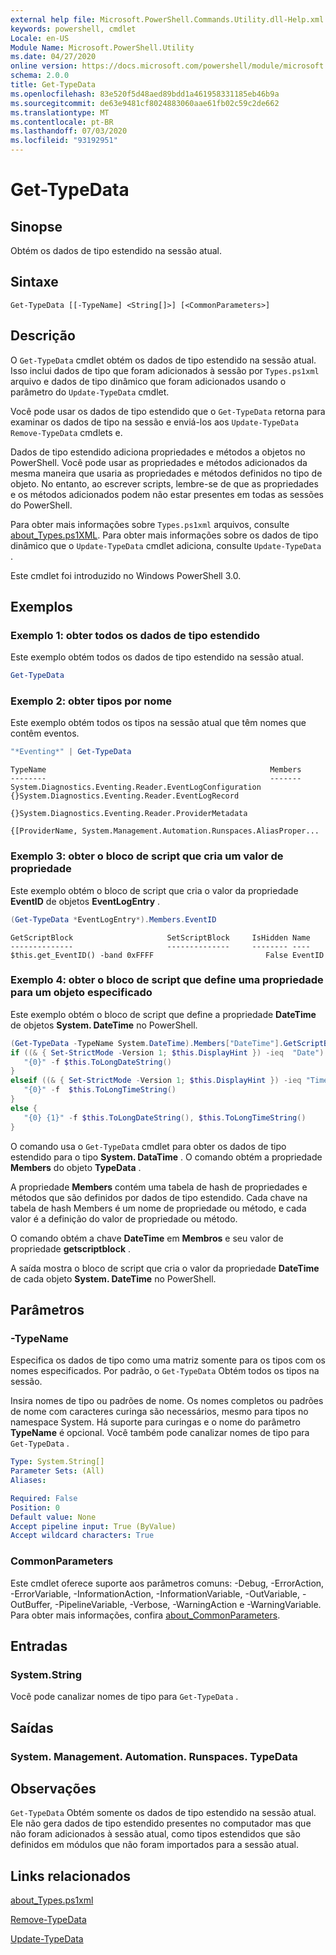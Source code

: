 ```yaml
---
external help file: Microsoft.PowerShell.Commands.Utility.dll-Help.xml
keywords: powershell, cmdlet
Locale: en-US
Module Name: Microsoft.PowerShell.Utility
ms.date: 04/27/2020
online version: https://docs.microsoft.com/powershell/module/microsoft.powershell.utility/get-typedata?view=powershell-7&WT.mc_id=ps-gethelp
schema: 2.0.0
title: Get-TypeData
ms.openlocfilehash: 83e520f5d48aed89bdd1a461958331185eb46b9a
ms.sourcegitcommit: de63e9481cf8024883060aae61fb02c59c2de662
ms.translationtype: MT
ms.contentlocale: pt-BR
ms.lasthandoff: 07/03/2020
ms.locfileid: "93192951"
---
```

# Get-TypeData

## Sinopse
Obtém os dados de tipo estendido na sessão atual.

## Sintaxe

```
Get-TypeData [[-TypeName] <String[]>] [<CommonParameters>]
```

## Descrição

O `Get-TypeData` cmdlet obtém os dados de tipo estendido na sessão atual. Isso inclui dados de tipo que foram adicionados à sessão por `Types.ps1xml` arquivo e dados de tipo dinâmico que foram adicionados usando o parâmetro do `Update-TypeData` cmdlet.

Você pode usar os dados de tipo estendido que o `Get-TypeData` retorna para examinar os dados de tipo na sessão e enviá-los aos `Update-TypeData` `Remove-TypeData` cmdlets e.

Dados de tipo estendido adiciona propriedades e métodos a objetos no PowerShell. Você pode usar as propriedades e métodos adicionados da mesma maneira que usaria as propriedades e métodos definidos no tipo de objeto. No entanto, ao escrever scripts, lembre-se de que as propriedades e os métodos adicionados podem não estar presentes em todas as sessões do PowerShell.

Para obter mais informações sobre `Types.ps1xml` arquivos, consulte [about_Types.ps1XML](../Microsoft.PowerShell.Core/About/about_Types.ps1xml.md). Para obter mais informações sobre os dados de tipo dinâmico que o `Update-TypeData` cmdlet adiciona, consulte `Update-TypeData` .

Este cmdlet foi introduzido no Windows PowerShell 3.0.

## Exemplos

### Exemplo 1: obter todos os dados de tipo estendido

Este exemplo obtém todos os dados de tipo estendido na sessão atual.

 ```powershell
Get-TypeData
```

### Exemplo 2: obter tipos por nome

Este exemplo obtém todos os tipos na sessão atual que têm nomes que contêm eventos.

 ```powershell
"*Eventing*" | Get-TypeData
```

```Output
TypeName                                                  Members
--------                                                  -------
System.Diagnostics.Eventing.Reader.EventLogConfiguration  {}System.Diagnostics.Eventing.Reader.EventLogRecord
                                                          {}System.Diagnostics.Eventing.Reader.ProviderMetadata
                                                          {[ProviderName, System.Management.Automation.Runspaces.AliasProper...
```

### Exemplo 3: obter o bloco de script que cria um valor de propriedade

Este exemplo obtém o bloco de script que cria o valor da propriedade **EventID** de objetos **EventLogEntry** .

 ```powershell
(Get-TypeData *EventLogEntry*).Members.EventID
```

```Output
GetScriptBlock                     SetScriptBlock     IsHidden Name
--------------                     --------------     -------- ----
$this.get_EventID() -band 0xFFFF                         False EventID
```

### Exemplo 4: obter o bloco de script que define uma propriedade para um objeto especificado

Este exemplo obtém o bloco de script que define a propriedade **DateTime** de objetos **System. DateTime** no PowerShell.

 ```powershell
(Get-TypeData -TypeName System.DateTime).Members["DateTime"].GetScriptBlock
if ((& { Set-StrictMode -Version 1; $this.DisplayHint }) -ieq  "Date") {
    "{0}" -f $this.ToLongDateString()
}
elseif ((& { Set-StrictMode -Version 1; $this.DisplayHint }) -ieq "Time") {
    "{0}" -f  $this.ToLongTimeString()
}
else {
    "{0} {1}" -f $this.ToLongDateString(), $this.ToLongTimeString()
}
```

O comando usa o `Get-TypeData` cmdlet para obter os dados de tipo estendido para o tipo **System. DataTime** . O comando obtém a propriedade **Members** do objeto **TypeData** .

A propriedade **Members** contém uma tabela de hash de propriedades e métodos que são definidos por dados de tipo estendido. Cada chave na tabela de hash Members é um nome de propriedade ou método, e cada valor é a definição do valor de propriedade ou método.

O comando obtém a chave **DateTime** em **Membros** e seu valor de propriedade **getscriptblock** .

A saída mostra o bloco de script que cria o valor da propriedade **DateTime** de cada objeto **System. DateTime** no PowerShell.

## Parâmetros

### -TypeName

Especifica os dados de tipo como uma matriz somente para os tipos com os nomes especificados. Por padrão, o `Get-TypeData` Obtém todos os tipos na sessão.

Insira nomes de tipo ou padrões de nome. Os nomes completos ou padrões de nome com caracteres curinga são necessários, mesmo para tipos no namespace System. Há suporte para curingas e o nome do parâmetro **TypeName** é opcional. Você também pode canalizar nomes de tipo para `Get-TypeData` .

```yaml
Type: System.String[]
Parameter Sets: (All)
Aliases:

Required: False
Position: 0
Default value: None
Accept pipeline input: True (ByValue)
Accept wildcard characters: True
```

### CommonParameters

Este cmdlet oferece suporte aos parâmetros comuns: -Debug, -ErrorAction, -ErrorVariable, -InformationAction, -InformationVariable, -OutVariable, -OutBuffer, -PipelineVariable, -Verbose, -WarningAction e -WarningVariable. Para obter mais informações, confira [about_CommonParameters](https://go.microsoft.com/fwlink/?LinkID=113216).

## Entradas

### System.String

Você pode canalizar nomes de tipo para `Get-TypeData` .

## Saídas

### System. Management. Automation. Runspaces. TypeData

## Observações

`Get-TypeData` Obtém somente os dados de tipo estendido na sessão atual. Ele não gera dados de tipo estendido presentes no computador mas que não foram adicionados à sessão atual, como tipos estendidos que são definidos em módulos que não foram importados para a sessão atual.

## Links relacionados

[about_Types.ps1xml](../Microsoft.PowerShell.Core/About/about_Types.ps1xml.md)

[Remove-TypeData](Remove-TypeData.md)

[Update-TypeData](Update-TypeData.md)

